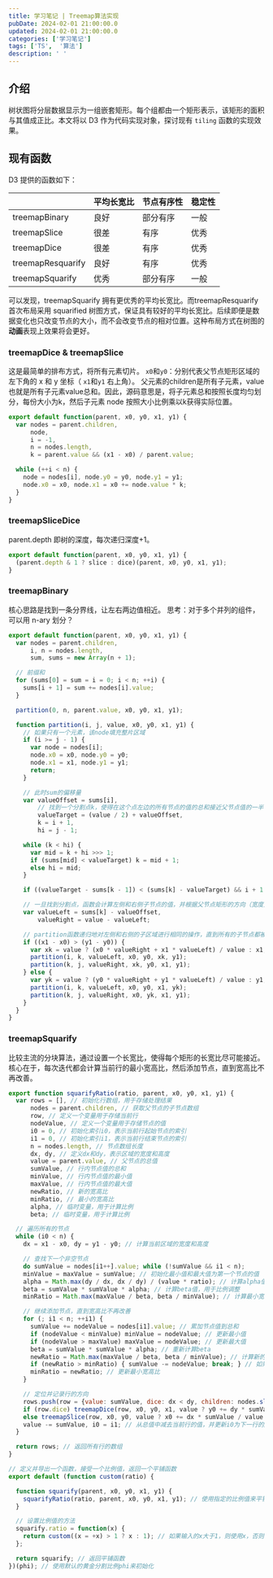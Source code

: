 ```yaml
---
title: 学习笔记 | Treemap算法实现
pubDate: 2024-02-01 21:00:00.0
updated: 2024-02-01 21:00:00.0
categories: ['学习笔记']
tags: ['TS',  '算法']
description: ' '
---
```

## 介绍

树状图将分层数据显示为一组嵌套矩形。每个组都由一个矩形表示，该矩形的面积与其值成正比。本文将以 D3 作为代码实现对象，探讨现有 `tiling` 函数的实现效果。

## 现有函数

D3 提供的函数如下：

|​|平均长宽比|节点有序性|稳定性|
|---|---|---|---|
|treemapBinary|良好|部分有序|一般|
|treemapSlice|很差|有序|优秀|
|treemapDice|很差|有序|优秀|
|treemapResquarify|良好|有序|优秀|
|treemapSquarify|优秀|部分有序|一般|

可以发现，treemapSquarify 拥有更优秀的平均长宽比。而treemapResquarify 首次布局采用 squarified 树图方式，保证具有较好的平均长宽比。后续即便是数据变化也只改变节点的大小，而不会改变节点的相对位置。这种布局方式在树图的**动画**表现上效果将会更好。

### treemapDice & treemapSlice

这是最简单的排布方式，将所有元素切片。
`x0`和`y0`：分别代表父节点矩形区域的左下角的 x 和 y 坐标（ `x1`和`y1` 右上角）。
父元素的children是所有子元素，value也就是所有子元素value总和。因此，源码意思是，将子元素总和按照长度均匀划分，每份大小为k，然后子元素 node 按照大小比例乘以k获得实际位置。

```js
export default function(parent, x0, y0, x1, y1) {
  var nodes = parent.children,
      node,
      i = -1,
      n = nodes.length,
      k = parent.value && (x1 - x0) / parent.value;

  while (++i < n) {
    node = nodes[i], node.y0 = y0, node.y1 = y1;
    node.x0 = x0, node.x1 = x0 += node.value * k;
  }
}

```

### treemapSliceDice

parent.depth 即树的深度，每次递归深度+1。
```js
export default function(parent, x0, y0, x1, y1) {
  (parent.depth & 1 ? slice : dice)(parent, x0, y0, x1, y1);
}
```

### treemapBinary

核心思路是找到一条分界线，让左右两边值相近。
思考：对于多个并列的组件，可以用 n-ary 划分？
```js
export default function(parent, x0, y0, x1, y1) {
  var nodes = parent.children,
      i, n = nodes.length,
      sum, sums = new Array(n + 1);

  // 前缀和
  for (sums[0] = sum = i = 0; i < n; ++i) {
    sums[i + 1] = sum += nodes[i].value;
  }

  partition(0, n, parent.value, x0, y0, x1, y1);

  function partition(i, j, value, x0, y0, x1, y1) {
    // 如果只有一个元素，该node填充整片区域
    if (i >= j - 1) {
      var node = nodes[i];
      node.x0 = x0, node.y0 = y0;
      node.x1 = x1, node.y1 = y1;
      return;
    }

    // 此时sum的偏移量
    var valueOffset = sums[i],
        // 找到一个分割点k，使得在这个点左边的所有节点的值的总和接近父节点值的一半
        valueTarget = (value / 2) + valueOffset,
        k = i + 1,
        hi = j - 1;

    while (k < hi) {
      var mid = k + hi >>> 1;
      if (sums[mid] < valueTarget) k = mid + 1;
      else hi = mid;
    }

    if ((valueTarget - sums[k - 1]) < (sums[k] - valueTarget) && i + 1 < k) --k;

    // 一旦找到分割点，函数会计算左侧和右侧子节点的值，并根据父节点矩形的方向（宽度大于高度或高度大于宽度），沿着较长的边将矩形分为两部分。
    var valueLeft = sums[k] - valueOffset,
        valueRight = value - valueLeft;

    // partition函数递归地对左侧和右侧的子区域进行相同的操作，直到所有的子节点都被分配了一个矩形区域。
    if ((x1 - x0) > (y1 - y0)) {
      var xk = value ? (x0 * valueRight + x1 * valueLeft) / value : x1;
      partition(i, k, valueLeft, x0, y0, xk, y1);
      partition(k, j, valueRight, xk, y0, x1, y1);
    } else {
      var yk = value ? (y0 * valueRight + y1 * valueLeft) / value : y1;
      partition(i, k, valueLeft, x0, y0, x1, yk);
      partition(k, j, valueRight, x0, yk, x1, y1);
    }
  }
}
```

### treemapSquarify

比较主流的分块算法，通过设置一个长宽比，使得每个矩形的长宽比尽可能接近。
核心在于，每次迭代都会计算当前行的最小宽高比，然后添加节点，直到宽高比不再改善。

```js
export function squarifyRatio(ratio, parent, x0, y0, x1, y1) {
  var rows = [], // 初始化行数组，用于存储处理结果
      nodes = parent.children, // 获取父节点的子节点数组
      row, // 定义一个变量用于存储当前行
      nodeValue, // 定义一个变量用于存储节点的值
      i0 = 0, // 初始化索引i0，表示当前行起始节点的索引
      i1 = 0, // 初始化索引i1，表示当前行结束节点的索引
      n = nodes.length, // 节点数组长度
      dx, dy, // 定义dx和dy，表示区域的宽度和高度
      value = parent.value, // 父节点的总值
      sumValue, // 行内节点值的总和
      minValue, // 行内节点值的最小值
      maxValue, // 行内节点值的最大值
      newRatio, // 新的宽高比
      minRatio, // 最小的宽高比
      alpha, // 临时变量，用于计算比例
      beta; // 临时变量，用于计算比例

  // 遍历所有的节点
  while (i0 < n) {
    dx = x1 - x0, dy = y1 - y0; // 计算当前区域的宽度和高度

    // 查找下一个非空节点
    do sumValue = nodes[i1++].value; while (!sumValue && i1 < n);
    minValue = maxValue = sumValue; // 初始化最小值和最大值为第一个节点的值
    alpha = Math.max(dy / dx, dx / dy) / (value * ratio); // 计算alpha值，用于比例调整
    beta = sumValue * sumValue * alpha; // 计算beta值，用于比例调整
    minRatio = Math.max(maxValue / beta, beta / minValue); // 计算最小宽高比

    // 继续添加节点，直到宽高比不再改善
    for (; i1 < n; ++i1) {
      sumValue += nodeValue = nodes[i1].value; // 累加节点值到总和
      if (nodeValue < minValue) minValue = nodeValue; // 更新最小值
      if (nodeValue > maxValue) maxValue = nodeValue; // 更新最大值
      beta = sumValue * sumValue * alpha; // 重新计算beta
      newRatio = Math.max(maxValue / beta, beta / minValue); // 计算新的宽高比
      if (newRatio > minRatio) { sumValue -= nodeValue; break; } // 如果新宽高比大于最小宽高比，结束循环
      minRatio = newRatio; // 更新最小宽高比
    }

    // 定位并记录行的方向
    rows.push(row = {value: sumValue, dice: dx < dy, children: nodes.slice(i0, i1)});
    if (row.dice) treemapDice(row, x0, y0, x1, value ? y0 += dy * sumValue / value : y1); // 如果行是垂直的，调用treemapDice
    else treemapSlice(row, x0, y0, value ? x0 += dx * sumValue / value : x1, y1); // 如果行是水平的，调用treemapSlice
    value -= sumValue, i0 = i1; // 从总值中减去当前行的值，并更新i0为下一行的起始索引
  }

  return rows; // 返回所有行的数组
}

// 定义并导出一个函数，接受一个比例值，返回一个平铺函数
export default (function custom(ratio) {

  function squarify(parent, x0, y0, x1, y1) {
    squarifyRatio(ratio, parent, x0, y0, x1, y1); // 使用指定的比例值来平铺矩形
  }

  // 设置比例值的方法
  squarify.ratio = function(x) {
    return custom((x = +x) > 1 ? x : 1); // 如果输入的x大于1，则使用x，否则使用1
  };

  return squarify; // 返回平铺函数
})(phi); // 使用默认的黄金分割比例phi来初始化
```